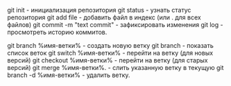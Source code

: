 git init - инициализация репозитория
git status - узнать статус репозитория
git add file - добавить файл в индекс (или . для всех файлов)
git commit -m "text commit" - зафиксировать изменения
git log - просмотреть историю коммитов.

git branch %имя-ветки% - создать новую ветку
git branch - показать список веток
git switch %имя-ветки% - перейти на ветку (для новых версий)
git checkout %имя-ветки% - перейти на ветку (для старых версий)
git merge %имя-ветки%. - слить указанную ветку в текущую
git branch -d %имя-ветки% - удалить ветку.
